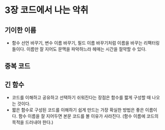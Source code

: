 # 3장 코드에서 나는 악취

## 기이한 이름
- 함수 선언 바꾸기, 변수 이름 바꾸기, 필드 이름 바꾸기처럼 이름을 바꾸는 리팩터링들이다. 이름만 잘 지어도 문맥을 파악하느라 헤매는 시간을 절약할 수 있다.

## 중복 코드

## 긴 함수
- 코드를 이해하고 공유하고 선택하기 쉬워진다는 장점은 함수를 짧게 구성할 때 나오는 것이다.
- 짧은 함수로 구성된 코드를 이해하기 쉽게 만드는 가장 확실한 방법은 좋은 이름이다. 함수 이름을 잘 지어두면 본문 코드를 볼 이유가 사라진다. (함수 이름에 코드의 목적을 드러내야 한다.)
